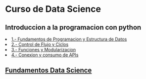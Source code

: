 # Curso de Data Science
## Introduccion a la programacion con python
<li><a href="https://github.com/rorrocas/Curso_Data_Science/tree/main/I%20Fundamentos%20de%20Programacion%20y%20Estructura%20de%20Datos"> 1.- Fundamentos de Programacion y Estructura de Datos </li>
<li><a href="https://github.com/rorrocas/Curso_Data_Science/tree/main/II%20Control%20de%20Flujo%20y%20Ciclos"> 2.- Control de Flujo y Ciclos</li>
<li><a href="https://github.com/rorrocas/Curso_Data_Science/tree/main/III%20Funciones%20y%20Modularizacion"> 3.- Funciones y Modularizacion</li>
<li><a href="https://github.com/rorrocas/Curso_Data_Science/tree/main/IV%20Conexion%20y%20consumo%20de%20APIs"> 4.- Conexion y consumo de APIs</li>

## Fundamentos Data Science
